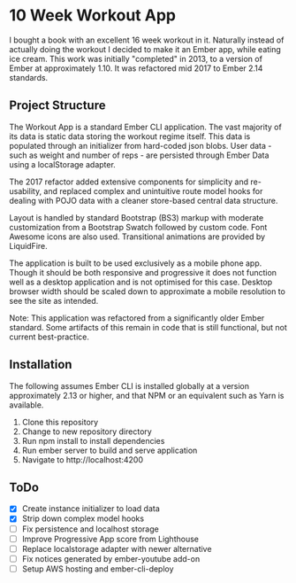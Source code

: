 # 10 Week Workout App

I bought a book with an excellent 16 week workout in it. Naturally instead of actually doing the workout I decided to make it an Ember app, while eating ice cream. This work was initially "completed" in 2013, to a version of Ember at approximately 1.10. It was refactored mid 2017 to Ember 2.14 standards.

## Project Structure

The Workout App is a standard Ember CLI application. The vast majority of its data is static data storing the workout regime itself. This data is populated through an initializer from hard-coded json blobs. User data - such as weight and number of reps - are persisted through Ember Data using a localStorage adapter.

The 2017 refactor added extensive components for simplicity and re-usability,  and replaced complex and unintuitive route model hooks for dealing with POJO data with a cleaner store-based central data structure.

Layout is handled by standard Bootstrap (BS3) markup with moderate customization from a Bootstrap Swatch followed by custom code. Font Awesome icons are also used. Transitional animations are provided by LiquidFire.

The application is built to be used exclusively as a mobile phone app. Though it should be both responsive and progressive it does not function well as a desktop application and is not optimised for this case. Desktop browser width should be scaled down to approximate a mobile resolution to see the site as intended.

Note: This application was refactored from a significantly older Ember standard. Some artifacts of this remain in code that is still functional, but not current best-practice. 

## Installation
The following assumes Ember CLI is installed globally at a version approximately 2.13 or higher, and that NPM or an equivalent such as Yarn is available.

1. Clone this repository
2. Change to new repository directory
3. Run npm install to install dependencies
4. Run ember server to build and serve application
5. Navigate to http://localhost:4200

## ToDo

- [x] Create instance initializer to load data
- [x] Strip down complex model hooks
- [ ] Fix persistence and localhost storage
- [ ] Improve Progressive App score from Lighthouse
- [ ] Replace localstorage adapter with newer alternative
- [ ] Fix notices generated by ember-youtube add-on
- [ ] Setup AWS hosting and ember-cli-deploy